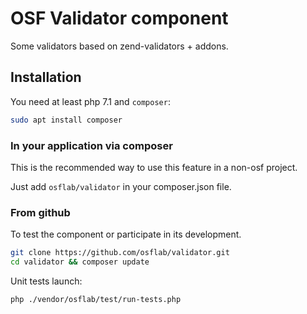 # OSF Validator component

Some validators based on zend-validators + addons.

## Installation

You need at least php 7.1 and `composer`:

```bash
sudo apt install composer
```

### In your application via composer

This is the recommended way to use this feature in a non-osf project.

Just add `osflab/validator` in your composer.json file.

### From github

To test the component or participate in its development.

```bash
git clone https://github.com/osflab/validator.git
cd validator && composer update
```

Unit tests launch:

```bash
php ./vendor/osflab/test/run-tests.php
```
